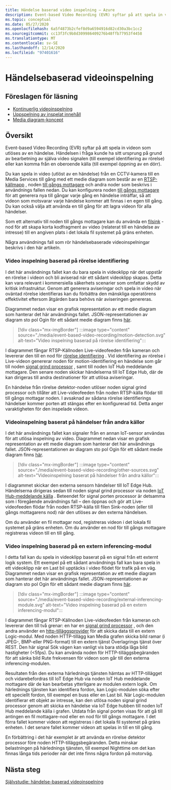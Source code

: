 ```yaml
---
title: Händelse baserad video inspelning – Azure
description: Event-based Video Recording (EVR) syftar på att spela in videon som utlöses av en händelse. Händelsen i fråga kunde ha sitt ursprung på grund av bearbetning av själva video signalen (till exempel identifiering av rörelse) eller kan komma från en oberoende källa (till exempel öppning av en dörr).  Några användnings fall som rör händelsebaserade videoinspelningar beskrivs i den här artikeln.
ms.topic: conceptual
ms.date: 05/27/2020
ms.openlocfilehash: 6a5f4873b2cfef8d9a6594916d82cd30a3bc1cc2
ms.sourcegitcommit: cc13f3fc9b8d309986409276b48ffb77953f4458
ms.translationtype: MT
ms.contentlocale: sv-SE
ms.lasthandoff: 12/14/2020
ms.locfileid: "97401616"
---
```

# <a name="event-based-video-recording"></a>Händelsebaserad videoinspelning  
 
## <a name="suggested-pre-reading"></a>Föreslagen för läsning  

* [Kontinuerlig videoinspelning](continuous-video-recording-concept.md)
* [Uppspelning av inspelat innehåll](video-playback-concept.md)
* [Media diagram-koncept](media-graph-concept.md)

## <a name="overview"></a>Översikt 

Event-based Video Recording (EVR) syftar på att spela in videon som utlöses av en händelse. Händelsen i fråga kunde ha sitt ursprung på grund av bearbetning av själva video signalen (till exempel identifiering av rörelse) eller kan komma från en oberoende källa (till exempel öppning av en dörr). 

Du kan spela in video (utlöst av en händelse) från en CCTV-kamera till en Media Services till gång med ett medie diagram som består av en [RTSP-källmapp](media-graph-concept.md#rtsp-source) , noden [till gångs mottagare](media-graph-concept.md#asset-sink) och andra noder som beskrivs i användnings fallen nedan. Du kan konfigurera noden [till gångs mottagare](media-graph-concept.md#asset-sink) för att generera nya till gångar varje gång en händelse inträffar, så att videon som motsvarar varje händelse kommer att finnas i en egen till gång. Du kan också välja att använda en till gång för att lagra videon för alla händelser. 

Som ett alternativ till noden till gångs mottagare kan du använda en [filsink](media-graph-concept.md#file-sink) -nod för att skapa korta kodfragment av video (relaterat till en händelse av intresse) till en angiven plats i det lokala fil systemet på gräns enheten. 

Några användnings fall som rör händelsebaserade videoinspelningar beskrivs i den här artikeln.

### <a name="video-recording-based-on-motion-detection"></a>Video inspelning baserad på rörelse identifiering  

I det här användnings fallet kan du bara spela in videoklipp när det uppstår en rörelse i videon och bli aviserad när ett sådant videoklipp skapas. Detta kan vara relevant i kommersiella säkerhets scenarier som omfattar skydd av kritisk infrastruktur. Genom att generera aviseringar och spela in video när oväntad rörelse identifieras kan du förbättra den mänskliga operatörens effektivitet eftersom åtgärden bara behövs när aviseringen genereras.

Diagrammet nedan visar en grafisk representation av ett medie diagram som hanterar det här användnings fallet. JSON-representationen av diagram sto pol Ogin för ett sådant medie diagram finns [här](https://github.com/Azure/live-video-analytics/blob/master/MediaGraph/topologies/evr-motion-assets/topology.json).

> [!div class="mx-imgBorder"]
> :::image type="content" source="./media/event-based-video-recording/motion-detection.svg" alt-text="Video inspelning baserad på rörelse identifiering":::

I diagrammet fångar RTSP-Källnoden Live-videofeeden från kameran och levererar den till en nod för [rörelse identifiering](media-graph-concept.md#motion-detection-processor) . Vid identifiering av rörelse i Live-videon genererar noden för motion-identifiering en händelse som går till noden [signal grind processor](media-graph-concept.md#signal-gate-processor) , samt till noden IoT Hub meddelande mottagare. Den senare noden skickar händelserna till IoT Edge Hub, där de kan dirigeras till andra destinationer för att utlösa aviseringar. 

En händelse från rörelse detektor-noden utlöser noden signal grind processor och tillåter att Live-videofeeden från noden RTSP-källa flödar till till gångs mottagar noden. I avsaknad av sådana rörelse identifierings händelser kommer porten att stängas efter en konfigurerad tid. Detta anger varaktigheten för den inspelade videon.

### <a name="video-recording-based-on-events-from-other-sources"></a>Videoinspelning baserat på händelser från andra källor  

I det här användnings fallet kan signaler från en annan IoT-sensor användas för att utlösa inspelning av video. Diagrammet nedan visar en grafisk representation av ett medie diagram som hanterar det här användnings fallet. JSON-representationen av diagram sto pol Ogin för ett sådant medie diagram finns [här](https://github.com/Azure/live-video-analytics/blob/master/MediaGraph/topologies/evr-hubMessage-files/topology.json).

> [!div class="mx-imgBorder"]
> :::image type="content" source="./media/event-based-video-recording/other-sources.svg" alt-text="Videoinspelning baserat på händelser från andra källor":::

I diagrammet skickar den externa sensorn händelser till IoT Edge Hub. Händelserna dirigeras sedan till noden signal grind processor via noden [IoT Hub-meddelande källa](media-graph-concept.md#iot-hub-message-source) . Beteendet för signal porten processor är detsamma som i föregående användnings fall – den öppnas och gör att Live-videofeeden flödar från noden RTSP-källa till filen Sink-noden (eller till gångs mottagarens nod) när den utlöses av den externa händelsen. 

Om du använder en fil mottagar nod, registreras videon i det lokala fil systemet på gräns enheten. Om du använder en nod för till gångs mottagare registreras videon till en till gång.

### <a name="video-recording-based-on-an-external-inferencing-module"></a>Video inspelning baserad på en extern inferencing-modul 

I detta fall kan du spela in videoklipp baserat på en signal från ett externt logik system. Ett exempel på ett sådant användnings fall kan bara spela in ett videoklipp när en Last bil upptäcks i video flödet för trafik på en väg. Diagrammet nedan visar en grafisk representation av ett medie diagram som hanterar det här användnings fallet. JSON-representationen av diagram sto pol Ogin för ett sådant medie diagram finns [här](https://github.com/Azure/live-video-analytics/blob/master/MediaGraph/topologies/evr-hubMessage-assets/topology.json).

> [!div class="mx-imgBorder"]
> :::image type="content" source="./media/event-based-video-recording/external-inferencing-module.svg" alt-text="Video inspelning baserad på en extern inferencing-modul":::

I diagrammet fångar RTSP-Källnoden Live-videofeeden från kameran och levererar den till två grenar: en har en [signal grind processor](media-graph-concept.md#signal-gate-processor) , och den andra använder en [http-tilläggsprovider](media-graph-concept.md) för att skicka data till en extern Logic-modul. Med noden HTTP-tillägg kan Media grafen skicka bild ramar (i JPEG-, BMP-eller PNG-format) till en extern tjänst Överlagrings tjänst över REST. Den här signal Sök vägen kan vanligt vis bara stödja låga bild hastigheter (<5fps). Du kan använda noden för HTTP-tilläggsbegäranden för att sänka bild Rute frekvensen för videon som går till den externa inferencing-modulen.

Resultaten från den externa härlednings tjänsten hämtas av HTTP-tillägget och vidarebefordras till IoT Edge Hub via noden IoT Hub meddelande mottagare där de kan bearbetas ytterligare av modulen extern logik. Om härlednings tjänsten kan identifiera fordon, kan Logic-modulen söka efter ett speciellt fordon, till exempel en buss eller en Last bil. När Logic-modulen identifierar ett objekt av intresse, kan den utlösa noden signal grind processor genom att skicka en händelse via IoT Edge hubben till noden IoT Hub meddelande källa i grafen. Utdata från signal porten visas för att gå till antingen en fil mottagare-nod eller en nod för till gångs mottagare. I det förra fallet kommer videon att registreras i det lokala fil systemet på gräns enheten. I det senare fallet kommer videon att spelas in till en till gång.

En förbättring i det här exemplet är att använda en rörelse detektor processor före noden HTTP-tilläggsbegäranden. Detta minskar belastningen på härlednings tjänsten, till exempel Nighttime om det kan finnas långa tids perioder när det inte finns några fordon på motorväg. 

## <a name="next-steps"></a>Nästa steg

[Självstudie: händelse-baserad videoinspelning](event-based-video-recording-tutorial.md)
